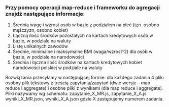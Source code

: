 ### Przy pomocy operacji map-reduce i frameworku do agregacji znajdź następujące informacje:

1. Średnią wagę i wzrost osób w bazie z podziałem na płeć (tzn. osobno mężczyzn, osobno kobiet)
2. Łączną ilość środków pozostałych na kartach kredytowych osób w bazie, w podziale na waluty
3. Listę unikalnych zawodów
4. Średnie, minimalne i maksymalne BMI (waga/wzrost^2) dla osób w bazie, w podziale na narodowości
5. Średnia i łączna ilość środków na kartach kredytowych kobiet narodowości polskiej w podziale na waluty

Rozwiązania przesyłamy w następującej formie: dla każdego zadania 4 pliki osobny plik tekstowy z treścią zapytania/zapytań (dwie wersje – map reduce i aggregate) i osobne pliki z wynikami (dla map reduce i aggregate). Pliki nazywamy wg schematu: zapytanie_X_MR.js, zapytanie_X_A.js wyniki_X_MR.json, wyniki_X_A.json gdzie X zastępujemy numerem zadania.
